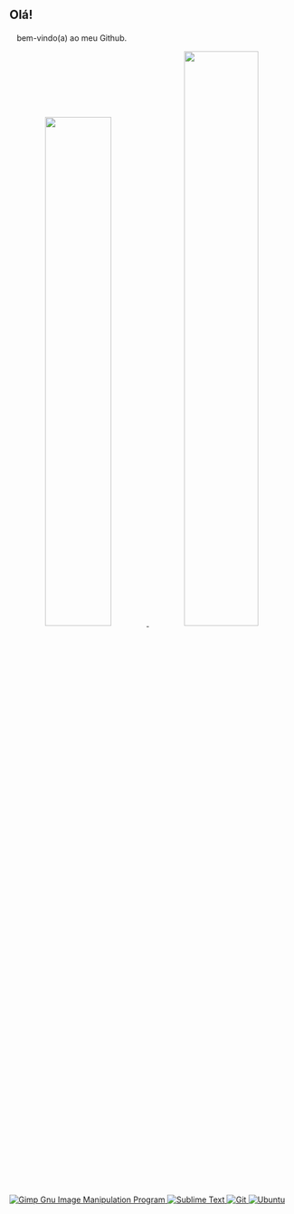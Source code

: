 ## Olá!
ㅤbem-vindo(a) ao meu Github.
<div align="center">
  <a href="https://github.com/Saintzy66">
   <img width="48%" src="https://github-readme-stats.vercel.app/api?username=Saintzy66&count_private=true&show_icons=true&theme=calm"/>
   <img width="51%" src="https://github-readme-streak-stats.herokuapp.com/?user=Saintzy66&=true&theme=calm&show_icons=true" />
</div>

##
![Gimp Gnu Image Manipulation Program](https://img.shields.io/badge/Gimp-657D8B?style=for-the-badge&logo=gimp&logoColor=FFFFFF)
![Sublime Text](https://img.shields.io/badge/sublime_text-%23575757.svg?style=for-the-badge&logo=sublime-text&logoColor=important)
![Git](https://img.shields.io/badge/git-%23F05033.svg?style=for-the-badge&logo=git&logoColor=white)
![Ubuntu](https://img.shields.io/badge/Ubuntu-E95420?style=for-the-badge&logo=ubuntu&logoColor=white)

